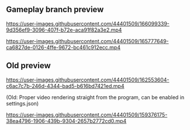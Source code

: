 ## Gameplay branch preview
https://user-images.githubusercontent.com/44401509/166099339-9d356ef9-3096-407f-b72e-aca91f82a3e2.mp4

https://user-images.githubusercontent.com/44401509/165777649-ca6827de-0126-4ffe-9672-bc461c912ecc.mp4


## Old preview

https://user-images.githubusercontent.com/44401509/162553604-c6ac7c7b-246d-4344-bad5-b616bd7421ed.mp4


(Old: Proper video rendering straight from the program, can be enabled in settings.json)

https://user-images.githubusercontent.com/44401509/159376175-38ea4796-1906-439b-9304-2657b2772cd0.mp4